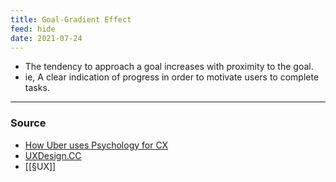 ```yaml
---
title: Goal-Gradient Effect
feed: hide
date: 2021-07-24
---
```

- The tendency to approach a goal increases with proximity to the goal. 
- ie, A clear indication of progress in order to motivate users to complete tasks.


--- 
### Source
- [How Uber uses Psychology for CX](https://medium.com/choice-hacking/how-uber-uses-psychology-to-perfect-their-customer-experience-d6c440285029)
- [UXDesign.CC](https://uxdesign.cc/designing-for-motivation-with-the-goal-gradient-effect-c873cdf58beb)
- [[§UX]]